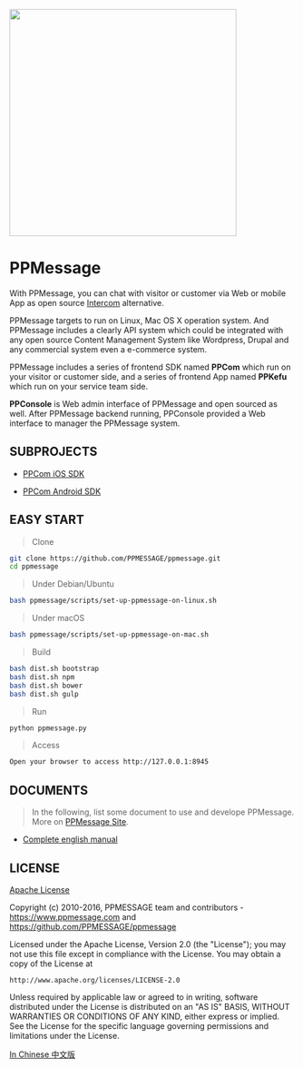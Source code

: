 
<!-- Customer             |  Service -->
<!-- :-------------------------:|:-------------------------: -->
<!-- ![](ppmessage/doc/ppcom.gif)  | ![](ppmessage/doc/ppkefu.gif) -->

<img src="ppmessage/doc/ppkefu-ppcom.gif" height=400px></img>


# PPMessage

With PPMessage, you can chat with visitor or customer via Web or mobile App as open source [Intercom](http://intercom.io) alternative.

PPMessage targets to run on Linux, Mac OS X operation system. And PPMessage includes a clearly API system which could be integrated with any open source Content Management System like Wordpress, Drupal and any commercial system even a e-commerce system.

PPMessage includes a series of frontend SDK named **PPCom** which run on your visitor or customer side, and a series of frontend App named **PPKefu** which run on your service team side.

**PPConsole** is Web admin interface of PPMessage and open sourced as well. After PPMessage backend running, PPConsole provided a Web interface to manager the PPMessage system. 


## SUBPROJECTS

* [PPCom iOS SDK](https://github.com/PPMESSAGE/ppcom-ios-sdk)

* [PPCom Android SDK](https://github.com/PPMESSAGE/ppcom-android-sdk)


## EASY START

> Clone

```bash
git clone https://github.com/PPMESSAGE/ppmessage.git
cd ppmessage
```

> Under Debian/Ubuntu


```bash
bash ppmessage/scripts/set-up-ppmessage-on-linux.sh
```

> Under macOS


```bash
bash ppmessage/scripts/set-up-ppmessage-on-mac.sh
```

> Build 

```bash
bash dist.sh bootstrap
bash dist.sh npm
bash dist.sh bower
bash dist.sh gulp
```

> Run

```bash
python ppmessage.py
```

> Access

```bash
Open your browser to access http://127.0.0.1:8945

```


## DOCUMENTS

> In the following, list some document to use and develope PPMessage. More on [PPMessage Site](https://ppmessage.com).

* [Complete english manual](https://ppmessage.gitbooks.io/ppbook-en/content/)


## LICENSE 

[Apache License](LICENSE.md)

Copyright (c) 2010-2016, PPMESSAGE team and contributors - https://www.ppmessage.com and https://github.com/PPMESSAGE/ppmessage

Licensed under the Apache License, Version 2.0 (the "License");
you may not use this file except in compliance with the License.
You may obtain a copy of the License at

    http://www.apache.org/licenses/LICENSE-2.0

Unless required by applicable law or agreed to in writing, software
distributed under the License is distributed on an "AS IS" BASIS,
WITHOUT WARRANTIES OR CONDITIONS OF ANY KIND, either express or implied.
See the License for the specific language governing permissions and
limitations under the License.


[In Chinese 中文版](ppmessage/doc/zh-cn/README.md)
